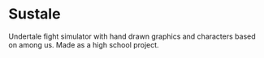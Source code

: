 # Sustale
Undertale fight simulator with hand drawn graphics and characters based on among us. Made as a high school project. 

